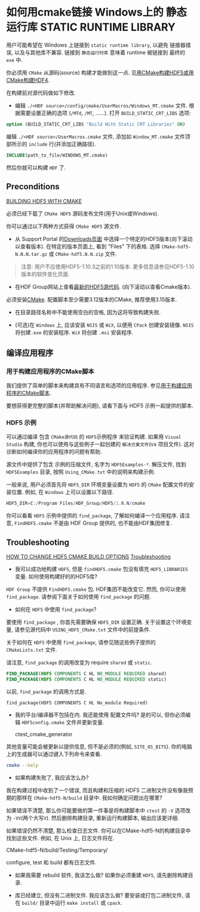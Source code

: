 # 如何用cmake链接 Windows上的 静态运行库 STATIC RUNTIME LIBRARY

用户可能希望在 Windows 上链接到 `static runtime library`, 以避免 链接器错误, 以及与其他库不兼容.
链接到  `静态运行时库` 意味着 runtime  被链接到 最终的 `exe` 中.

你必须用 `CMake` 从源码(source) 构建才能做到这一点.
见[用CMake构建HDF5或用CMake构建HDF4](https://portal.hdfgroup.org/display/support/Building+HDF4+with+CMake).

在构建前对源代码做如下修改.

+ 编辑 `./<HDF source>/config/cmake/UserMacros/Windows_MT.cmake` 文件.
根据需要设置正确的选项 (`/MTd`, `/MT`, ......).
打开 `BUILD_STATIC_CRT_LIBS` 选项:

```cmake
option (BUILD_STATIC_CRT_LIBS "Build With Static CRT Libraries" ON)
```

编辑 `./<HDF source>/UserMacros.cmake` 文件,
添加如  `Window_MT.cmake` 文件顶部所示的 `include` 行(并添加正确路径).

```cmake
INCLUDE(path_to_file/WINDOWS_MT.cmake)
```

然后你就可以构建 `HDF` 了.

## Preconditions

[BUILDING HDF5 WITH CMAKE](https://portal.hdfgroup.org/display/support/Building+HDF5+with+CMake)

必须已经下载了 `CMake HDF5` 源码发布文件(用于Unix或Windows).

你可以通过以下两种方式获得 `CMake HDF5` 源文件.

+ 从 Support Portal 的[Downloads页面][] 中选择一个特定的HDF5版本(向下滚动以查看版本).
在特定的版本页面上, 看到 "Files" 下的表格.
选择 `CMake-hdf5-N.N.N.tar.gz` 或 `CMake-hdf5.N.N.zip` 文件.

>注意: 用户不应使用HDF5-1.10.3之前的1.10版本.
>更多信息请参见HDF5-1.10版本的软件变化页面.

+ 在HDF Group网站上查看[最新的HDF5源代码](https://www.hdfgroup.org/downloads/hdf5/source-code/).
(向下滚动以查看Cmake版本).

必须安装[CMake](http://www.cmake.org/).
配置脚本至少需要3.12版本的CMake, 推荐使用3.15版本.

+ 在目录路径名称中不能使用空白的空格, 因为这将导致构建失败.

+ (可选)在 `Windows` 上, 应该安装 `NSIS` 或 `WiX`, 以便用 `CPack` 创建安装镜像.
`NSIS`将创建`.exe` 的安装程序. `WiX` 将创建 `.msi` 安装程序.

[Downloads页面]: https://portal.hdfgroup.org/display/support/Downloads

## 编译应用程序

### 用于构建应用程序的CMake脚本

我们提供了简单的脚本来构建具有不同语言和选项的应用程序.
参见[用于构建应用程序的CMake脚本](https://portal.hdfgroup.org/display/support/CMake+Scripts+for+Building+Applications).

要想获得更完整的脚本(并帮助解决问题), 请看下面与 HDF5 示例一起提供的脚本.

### HDF5 示例

可以通过编译 包含 `CMake源代码` 的 `HDF5`示例程序 来验证构建.
如果用 `Visual Studio` 构建, 你也可以使用与这些例子一起创建的 `解决方案文件`(vs 项目文件).
这对诊断如何编译你的应用程序的问题有帮助.

源文件中提供了包含 示例的压缩文件, 名字为 `HDF5Examples-*`.
解压文件, 找到 `HDF5Examples` 目录, 按照 `Using_CMake.txt` 中的说明来构建示例.

一般来说, 用户必须首先将 `HDF5_DIR` 环境变量设置为 `HDF5` 的 `CMake` 配置文件的安装位置. 
例如, 在 `Windows` 上可以设置以下路径.

```powershell
HDF5_DIR=C:/Program Files/HDF_Group/HDF5/1.N.N/cmake
```

你可以看看 `HDF5` 示例中提供的 `find_package`, 了解如何编译一个应用程序. 
请注意, `FindHDF5.cmake` 不是由 HDF Group 提供的, 也不能由HDF集团修复.

## Troubleshooting

[HOW TO CHANGE HDF5 CMAKE BUILD OPTIONS](https://portal.hdfgroup.org/display/support/How+to+Change+HDF5+CMake+Build+Options)
[Troubleshooting](https://portal.hdfgroup.org/display/support/Building+HDF5+with+CMake)

+ 我可以成功地构建 `HDF5`, 但是 `findHDF5.cmake` 包没有填充 `HDF5_LIBRARIES` 变量.
如何使用构建好的的HDF5库?

`HDF Group` 不提供 `FindHDF5.cmake` 包.
HDF集团不能改变它. 然而, 你可以使用 `find_package`.
请参阅下面关于如何使用 `find_package` 的问题.

+ 如何在 `HDF5` 中使用 `find_package`?

要使用 `find_package` , 你首先需要确保 `HDF5_DIR` 设置正确.
关于设置这个环境变量, 请参见源代码中 `USING_HDF5_CMake.txt` 文件中的前提条件.

关于如何在 `HDF5` 中使用 `find_package`, 请参见随这些例子提供的 `CMakeLists.txt` 文件.

请注意, `find_package` 的调用改变为 require  `shared` 或 `static`.

```cmake
FIND_PACKAGE(HDF5 COMPONENTS C HL NO_MODULE REQUIRED shared)
FIND_PACKAGE(HDF5 COMPONENTS C HL NO_MODULE REQUIRED static)
```

以前, `find_package` 的调用方式是.

```camke
find_package(HDF5 COMPONENTS C HL No_module Required)
```

+ 我的平台/编译器不包括在内. 我还能使用 配置文件吗?
是的可以, 但你必须编辑 `HDF5config.cmake` 文件并更新变量.

    ctest_cmake_generator

其他变量可能会被更新以提供信息, 但不是必须的(例如, `SITE_OS_BITS`).
你的电脑上的生成器可以通过键入下列命令来查看.

```bash
cmake --help
```

+ 如果构建失败了, 我应该怎么办?

我在构建过程中收到了一个错误,
而且构建和压缩的 HDF5 二进制文件没有像我预期的那样在 `CMake-hdf5-N/build` 目录中.
我如何确定问题出在哪里?

如果错误不清楚, 那么你可能要做的第一件事是将构建脚本中 `ctest` 的 `-V` 选项改为 `-VV`(两个大写`V`).
然后删除构建目录, 重新运行构建脚本, 输出应该更详细.

如果错误仍然不清楚, 那么检查日志文件.
你可以在CMake-hdf5-N的构建目录中找到这些文件. 例如, 在 Unix 上, 日志文件将在.

   CMake-hdf5-N/build/Testing/Temporary/

configure, test 和 build 都有日志文件.

+ 如果我需要 rebuild  软件, 我该怎么做?
如果你必须重建 `HDF5`, 请先删除构建目录.

+ 库已经建立, 但没有二进制文件. 我应该怎么做?
要安装或打包二进制文件, 请在 `build/` 目录中运行 `make install` 或 `cpack`.
